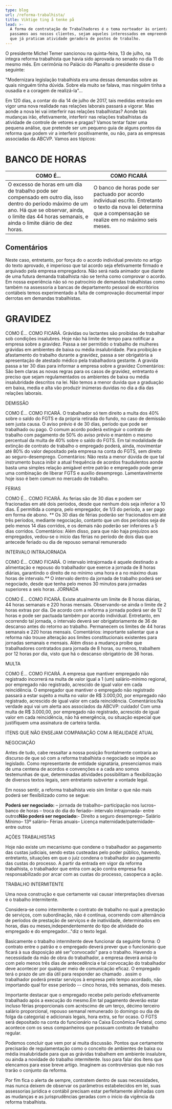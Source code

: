 ```yaml
---
type: blog
url: /reforma-trabalhista/
title: Viktige ting å tenke på
lead: >-
  A forma de contratação de Trabalhadores é o tema norteador às orientações que
  passamos aos nossos clientes, sejam aqueles interessados em empreender ou os
  que já praticam atividade geradora de postos de trabalho.
---
```


O presidente Michel Temer sancionou na quinta-feira, 13 de julho, na integra reforma trabalhista que havia sido aprovada no senado no dia 11 do mesmo mês. Em cerimônia no Palácio do Planalto o presidente disse o seguinte:

"Modernizara legislação trabalhista era uma dessas demandas sobre as quais ninguém tinha dúvida. Sobre ela muito se falava, mas ninguém tinha a ousadia e a coragem de realizá-la"...

Em 120 dias, a contar do dia 14 de julho de 2017, tais medidas entrarão em vigor uma nova realidade nas relações laborais passará a vigorar. Mas aonde a nova lei vai interferir nas relações trabalhistas? Aonde tais mudanças irão, efetivamente, interferir nas relações trabalhistas da atividade de controle de vetores e pragas? Vamos tentar fazer uma pequena análise, que pretende ser um pequeno guia de alguns pontos da reforma que podem vir a interferir positivamente, ou não, para as empresas associadas da ABCVP. Vamos aos tópicos:

# BANCO DE HORAS

COMO É...                                                                                                                                                                                                            | COMO FICARÁ
-------------------------------------------------------------------------------------------------------------------------------------------------------------------------------------------------------------------- | ----------------------------------------------------------------------------------------------------------------------------------------------------------------
O excesso de horas em um dia de trabalho pode ser compensado em outro dia, isso dentro do período máximo de um ano. Há que se observar, ainda, o limite das 44 horas semanais, e ainda o limite diário de dez horas. | O banco de horas pode ser pactuado por acordo individual escrito. Entretanto o texto da nova lei determina que a compensação se realize em no máximo seis meses.

## Comentários

Neste caso, entretanto, por força do o acordo individual previsto no artigo do texto aprovado, é imperioso que tal acordo seja efetivamente firmado e arquivado pela empresa empregadora. Não será nada animador que diante de uma futura demanda trabalhista não se tenha como comprovar o acordo. Em nossa experiência não só no patrocínio de demandas trabalhistas como também na assessoria a bancas de departamento pessoal de escritórios contábeis temos experimentado a falta de comprovação documental impor derrotas em demandas trabalhistas.

# GRAVIDEZ

COMO É... COMO FICARÁ. Grávidas ou lactantes são proibidas de trabalhar sob condições insalubres. Hoje não há limite de tempo para notificar a empresa sobre a gravidez. Passa a ser permitido o trabalho de mulheres grávidas em ambientes de baixa ou média insalubridade. Para proibição e afastamento do trabalho durante a gravidez, passa a ser obrigatória a apresentação de atestado médico pela trabalhadora gestante. A gravida passa a ter 30 dias para informar a empresa sobre a gravidez Comentários: São bem claras as novas regras para os casos de gravidez, entretanto é preciso que sejam regulamentados os ambientes de baixa ou média insalubridade descritos na lei. Não temos a menor duvida que a graduação em baixa, media e alta vão produzir inúmeras duvidas no dia a dia das relações laborais.

DEMISSÃO

COMO É... COMO FICARÁ. O trabalhador só tem direito a multa dos 40% sobre o saldo do FGTS e da própria retirada do fundo, no caso de demissão sem justa causa. O aviso prévio é de 30 dias, período que pode ser trabalhado ou pago. O comum acordo poderá extinguir o contrato de trabalho com pagamento de 50% do aviso prévio e mantém o mesmo percentual da multa de 40% sobre o saldo do FGTS. Em tal modalidade de extinção de contrato de trabalho o empregado poderá, ainda, movimentar até 80% do valor depositado pela empresa na conta do FGTS, sem direito ao seguro-desemprego. Comentários: Não resta a menor dúvida de que tal instrumento busca inibir a atual frequência de acordos fraudulentos aonde basta uma simples relação amigável entre patrão e empregado pode gerar uma combinação de liberar FGTS e auxílio desemprego. Lamentavelmente hoje isso é bem comum no mercado de trabalho.

FERIAS

COMO É... COMO FICARÁ. As ferias são de 30 dias e podem ser fracionadas em até dois períodos, desde que nenhum dois seja inferior a 10 dias. É permitida a compra, pelo empregador, de 1/3 do período, a ser pago em forma de abono. _**_ Os 30 dias de férias poderão ser fracionados em até três períodos, mediante negociação, contanto que um dos períodos seja de pelo menos 14 dias corridos, e os demais não poderão ser inferiores a 5 dias corridos. Comentários: Além disso, para que não haja prejuízos aos empregados, vedou-se o início das férias no período de dois dias que antecede feriado ou dia de repouso semanal remunerado

INTERVALO INTRAJORNADA

COMO É... COMO FICARÁ. O intervalo intrajornada é aquele destinado a alimentação e repouso do trabalhador que exerce a jornada de 8 horas diárias, garantindo o direito de no mínimo uma hora e a no máximo duas horas de intervalo._**_ O intervalo dentro da jornada de trabalho poderá ser negociado, desde que tenha pelo menos 30 minutos para jornadas superiores a seis horas. JORNADA

COMO É... COMO FICARÁ. Existe atualmente um limite de 8 horas diárias, 44 horas semanais e 220 horas mensais. Observando-se ainda o limite de 2 horas extras por dia. De acordo com a reforma a jornada poderá ser de 12 horas e pode ser pactuada também por acordo individual. Entretanto, em ocorrendo tal jornada, o intervalo deverá ser obrigatoriamente de 36 de descanso antes do retorno ao trabalho. Permanecem os limites de 44 horas semanais e 220 horas mensais. Comentários: importante salientar que a reforma não trouxe alteração aos limites constitucionais existentes para jornadas semanais e mensais. Além disso a mudança proíbe que trabalhadores contratados para jornada de 8 horas, ou menos, trabalhem por 12 horas por dia, visto que há o descanso obrigatório de 36 horas.

MULTA

COMO É... COMO FICARÁ. A empresa que mantiver empregado não registrado incorrerá na multa de valor igual a 1 (um) salário-mínimo regional, por empregado não registrado, acrescido de igual valor em cada reincidência. O empregador que mantiver o empregado não registrado passará a estar sujeito a multa no valor de R$ 3.000,00, por empregado não registrado, acrescido de igual valor em cada reincidência. Comentários:Na verdade aqui vai um alerta aos associados da ABCVP: cuidado! Com uma multa de R$ 3.000,00, por empregado não registrado, acrescido de igual valor em cada reincidência, não há emergência, ou situação especial que justifiquem uma assinatura de carteira tardia.

ITENS QUE NÃO ENSEJAM COMPARAÇÃO COM A REALIDADE ATUAL

NEGOCIAÇÃO

Antes de tudo, cabe ressaltar a nossa posição frontalmente contraria ao discurso de que só com a reforma trabalhista o negociado se impõe ao legislado. Como representante de entidade signatária, presenciamos mais de uma centena de acordos e convenções e a cada ano somos testemunhas de que, determinadas atividades possibilitam a flexibilização de diversos textos legais, sem entretanto subverter a vontade legal.

Em nosso sentir, a reforma trabalhista veio sim limitar o que não mais poderá ser flexibilizado como se segue:

**Poderá ser negociado:** – jornada de trabalho– participação nos lucros– banco de horas – troca do dia do feriado– intervalo intrajornada– entre outros**Não poderá ser negociado:**- Direito a seguro desemprego– Salário Mínimo– 13º salário– Férias anuais– Licença maternidade/paternidade– entre outros

AÇÕES TRABALHISTAS

Hoje não existe um mecanismo que condene o trabalhador ao pagamento das custas judiciais, sendo estas custeadas pelo poder público, havendo, entretanto, situações em que o juiz condena o trabalhador ao pagamento das custas do processo. A partir da entrada em vigor da reforma trabalhista, o trabalhador que entra com ação contra empresa fica responsabilizado por arcar com as custas do processo, casoperca a ação.

TRABALHO INTERMITENTE

Uma nova construção e que certamente vai causar interpretações diversas é o trabalho intermitente.

Considera-se como intermitente o contrato de trabalho no qual a prestação de serviços, com subordinação, não é contínua, ocorrendo com alternância de períodos de prestação de serviços e de inatividade, determinados em horas, dias ou meses,independentemente do tipo de atividade do empregado e do empregador..."diz o texto legal.

Basicamente o trabalho intermitente deve funcionar da seguinte forma: O contrato entre o patrão e o empregado deverá prever que o funcionário que ficará à sua disposição até ser"convocado" para o trabalho. Havendo a necessidade da mão de obra do trabalhador, a empresa deverá avisá-lo com pelo menos três dias de antecedência e tal convocação do trabalhador deve acontecer por qualquer meio de comunicação eficaz. O empregado terá o prazo de um dia útil para responder ao chamado . assim o trabalhador poderá prestar serviços à empresa pelo tempo acordado, não importando qual for esse período -- cinco horas, três semanas, dois meses.

Importante destacar que o empregado recebe pelo período efetivamente trabalhado após a execução do mesmo.Em tal pagamento deverão estar incluso férias proporcionais com acréscimo de um terço, décimo terceiro salário proporcional, repouso semanal remunerado (o domingo ou dia de folga da categoria) e adicionais legais, hora extra, se for ocaso. O FGTS será depositado na conta do funcionário na Caixa Econômica Federal, como acontece com os seus companheiros que possuam contrato de trabalho regular.

Podemos concluir que vem por ai muita discussão. Pontos que certamente precisarão de regulamentação como o conceito de ambientes de baixa ou média insalubridade para que as grávidas trabalhem em ambiente insalubre, ou ainda a novidade do trabalho intermitente. Isso para falar dos itens que elencamos para esse breve artigo. Imaginem as controvérsias que não nos trarão o conjunto da reforma.

Por fim fica o alerta de sempre, contratem dentro de suas necessidades, mas nunca deixem de observar os parâmetros estabelecidos em lei, suas assessorias jurídica e contábil precisam estar perfeitamente alinhadas com as mudanças e as jurisprudências geradas com o inicio da vigência da reforma trabalhista.
